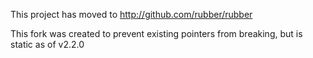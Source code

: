 This project has moved to http://github.com/rubber/rubber

This fork was created to prevent existing pointers from breaking, but is static as of v2.2.0
